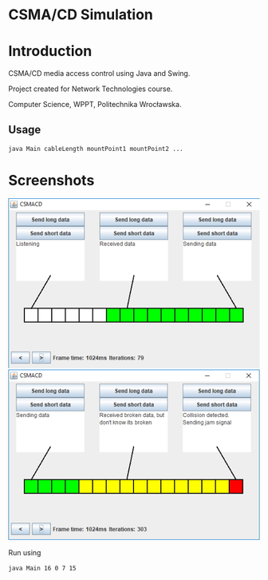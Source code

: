 # CSMA/CD Simulation

# Introduction

CSMA/CD media access control using Java and Swing.

Project created for Network Technologies course.

Computer Science, WPPT, Politechnika Wrocławska.

## Usage
```
java Main cableLength mountPoint1 mountPoint2 ...
```

# Screenshots

<img src="img.jpg" alt="Drawing"/>

<img src="img2.jpg" alt="Drawing"/>

Run using
```
java Main 16 0 7 15
```

